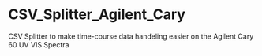 CSV_Splitter_Agilent_Cary
=========================

CSV Splitter to make time-course data handeling easier on the Agilent Cary 60 UV VIS Spectra
